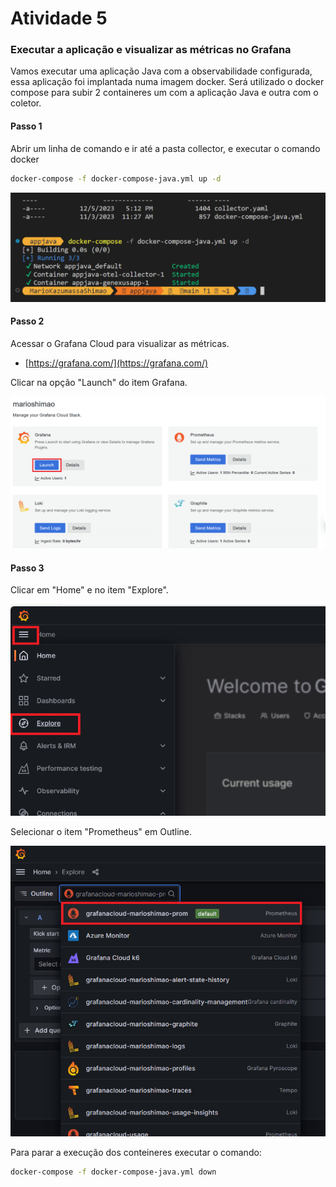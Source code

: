 # Atividade 5

### Executar a aplicação e visualizar as métricas no Grafana
Vamos executar uma aplicação Java com a observabilidade configurada, essa aplicação foi implantada numa imagem docker.
Será utilizado o docker compose para subir 2 containeres um com a aplicação Java e outra com o coletor.

#### Passo 1
Abrir um linha de comando e ir até a pasta collector, e executar o comando docker

```bash
docker-compose -f docker-compose-java.yml up -d
```

![dockercomposeup](images/dockercomposeup.png)

#### Passo 2
Acessar o Grafana Cloud para visualizar as métricas.

- [https://grafana.com/](https://grafana.com/)

Clicar na opção "Launch" do item Grafana.

![Grafana Launch](images/grafanalaunch.png)

#### Passo 3
Clicar em "Home" e no item "Explore".

![Grafana Explore](images/grafanaexplore.png)

Selecionar o item "Prometheus" em Outline.

![Grafana Prometheus](images/grafanaprometheus.png)


Para parar a execução dos conteineres executar o comando:

```bash
docker-compose -f docker-compose-java.yml down
```
